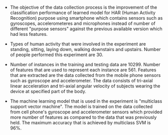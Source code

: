 - The objective of the data collection process is the improvement of the classification performance of learned model for HAR (Human Activity Recognition) purpose using smartphone which contains sensors such as gyroscopes, accelerometeres and microphones instead of number of different "purpose sensors" against the previous available version which had less features.

- Types of human activity that were involved in the experiment are standing, sitting, laying down, walking downstairs and upstairs. Number of people performed this experiment are 30.

- Number of instances in the training and testing data are 10299. Number of features that are used to represent each instance are 561. Features that are extracted are the data collected from the mobile phone sensors such as gyroscope and accelerometer. The data consists of tri-axial linear acceleration and tri-axial angular velocity of subjects wearing the device at specified part of the body.

- The machine learning model that is used in the experiment is "multiclass support vector machine". The model is trained on the data collected from cell phone's gyroscope and accelerometer sensors which provided more number of features as compared to the data that was previously held. The maximum accuracy that is achieved by multiclass SVM is 96%.
